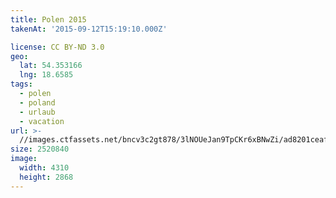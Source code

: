 ```yaml
---
title: Polen 2015
takenAt: '2015-09-12T15:19:10.000Z'

license: CC BY-ND 3.0
geo:
  lat: 54.353166
  lng: 18.6585
tags:
  - polen
  - poland
  - urlaub
  - vacation
url: >-
  //images.ctfassets.net/bncv3c2gt878/3lNOUeJan9TpCKr6xBNwZi/ad8201ceaf5253ec7af739404aaccade/polen-2015_25328989783_o
size: 2520840
image:
  width: 4310
  height: 2868
---
```

